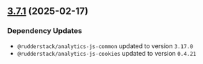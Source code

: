 ## [3.7.1](https://github.com/rudderlabs/rudder-sdk-js/compare/@rudderstack/analytics-js-plugins@3.7.0...@rudderstack/analytics-js-plugins@3.7.1) (2025-02-17)

### Dependency Updates

* `@rudderstack/analytics-js-common` updated to version `3.17.0`
* `@rudderstack/analytics-js-cookies` updated to version `0.4.21`
